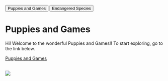 
<button type="button" onclick="location.href='https://wolflover3.github.io/my_website/home.html'">Puppies and Games</button>
<button type="button" onclick="location.href='https://wolflover3.github.io/my_website/endangered_species.html'">Endangered Species</button>

# Puppies and Games

<head>
Hi! Welcome to the wonderful Puppies and Games!! To start exploring, go to the link below.

<a href="https://wolflover3.github.io/my_website/home.html">Puppies and Games</a>



<br/>


<img src="https://s-media-cache-ak0.pinimg.com/736x/02/ff/67/02ff676a678c99626cf4e56aed1fb5b4.jpg"/>

</head>
